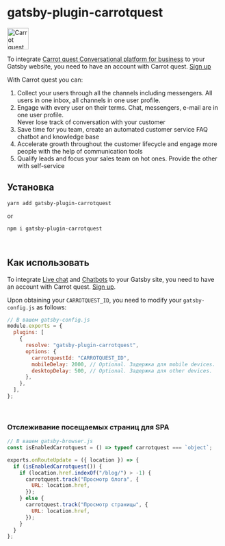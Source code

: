 # gatsby-plugin-carrotquest

<img src="https://www.carrotquest.io/logos/ru-logo.svg" alt="Carrot quest logo" height="50"/>

To integrate [Carrot quest Conversational platform for business](https://www.carrotquest.io/) to your Gatsby website, you need to have an account with Carrot quest. [Sign up](https://www.carrotquest.io/panel/unauthorized/login/)

With Carrot quest you can:

1. Collect your users through all the channels including messengers. All users in one inbox, all channels in one user profile.
2. Engage with every user on their terms. Chat, messengers, e-mail are in one user profile.  
   Never lose track of conversation with your customer
3. Save time for you team, create an automated customer service FAQ chatbot and knowledge base
4. Accelerate growth throughout the customer lifecycle and engage more people with the help of communication tools
5. Qualify leads and focus your sales team on hot ones. Provide the other with self-service <br>

## Установка

```shell
yarn add gatsby-plugin-carrotquest
```

or

```shell
npm i gatsby-plugin-carrotquest
```

<br>

## Как использовать

To integrate [Live chat](https://www.carrotquest.io/chat/) and [Chatbots](https://www.carrotquest.io/chatbot/) to your Gatsby site, you need to have an account with Carrot quest. [Sign up](https://carrotquest.io/panel/unauthorized/register/).

Upon obtaining your `CARROTQUEST_ID`, you need to modify your `gatsby-config.js` as follows:

```js
// В вашем gatsby-config.js
module.exports = {
  plugins: [
    {
      resolve: "gatsby-plugin-carrotquest",
      options: {
        carrotquestId: "CARROTQUEST_ID",
        mobileDelay: 2000, // Optional. Задержка для mobile devices.
        desktopDelay: 500, // Optional. Задержка для other devices.
      },
    },
  ],
};
```

<br>

### Отслеживание посещаемых страниц для SPA

```js
// В вашем gatsby-browser.js
const isEnabledCarrotquest = () => typeof carrotquest === `object`;

exports.onRouteUpdate = ({ location }) => {
  if (isEnabledCarrotquest()) {
    if (location.href.indexOf("/blog/") > -1) {
      carrotquest.track("Просмотр блога", {
        URL: location.href,
      });
    } else {
      carrotquest.track("Просмотр страницы", {
        URL: location.href,
      });
    }
  }
};
```
